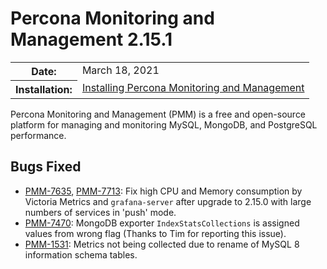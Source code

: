 # Percona Monitoring and Management 2.15.1

<table class="docutils field-list" frame="void" rules="none">
  <colgroup>
    <col class="field-name">
    <col class="field-body">
  </colgroup>
  <tbody valign="top">
    <tr class="field-odd field">
      <th class="field-name">Date:</th>
      <td class="field-body">March 18, 2021</td>
    </tr>
    <tr class="field-even field">
      <th class="field-name">Installation:</th>
      <td class="field-body">
        <a class="reference external" href="https://www.percona.com/software/pmm/quickstart">Installing Percona Monitoring and Management</a></td>
    </tr>
  </tbody>
</table>

Percona Monitoring and Management (PMM) is a free and open-source platform for managing and monitoring MySQL, MongoDB, and PostgreSQL performance.

## Bugs Fixed

* [PMM-7635](https://jira.percona.com/browse/PMM-7635), [PMM-7713](https://jira.percona.com/browse/PMM-7713): Fix high CPU and Memory consumption by Victoria Metrics and `grafana-server` after upgrade to 2.15.0 with large numbers of services in 'push' mode.
* [PMM-7470](https://jira.percona.com/browse/PMM-7470): MongoDB exporter `IndexStatsCollections` is assigned values from wrong flag (Thanks to Tim for reporting this issue).
* [PMM-1531](https://jira.percona.com/browse/PMM-1531): Metrics not being collected due to rename of MySQL 8 information schema tables.
